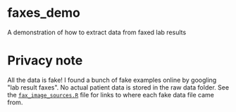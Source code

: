 # faxes_demo
A demonstration of how to extract data from faxed lab results

# Privacy note
All the data is fake! I found a bunch of fake examples online by googling "lab result faxes". No actual patient data is stored in the raw data folder. See the <a href="https://github.com/DOH-RPS1303/faxes_demo/blob/master/readme_files/fax_image_sources.R">`fax_image_sources.R`</a> file for links to where each fake data file came from.
